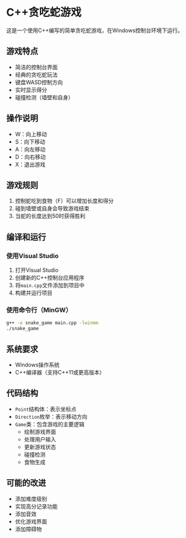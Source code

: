 # C++贪吃蛇游戏

这是一个使用C++编写的简单贪吃蛇游戏，在Windows控制台环境下运行。

## 游戏特点

- 简洁的控制台界面
- 经典的贪吃蛇玩法
- 键盘WASD控制方向
- 实时显示得分
- 碰撞检测（墙壁和自身）

## 操作说明

- W：向上移动
- S：向下移动
- A：向左移动
- D：向右移动
- X：退出游戏

## 游戏规则

1. 控制蛇吃到食物（F）可以增加长度和得分
2. 碰到墙壁或自身会导致游戏结束
3. 当蛇的长度达到50时获得胜利

## 编译和运行

### 使用Visual Studio

1. 打开Visual Studio
2. 创建新的C++控制台应用程序
3. 将`main.cpp`文件添加到项目中
4. 构建并运行项目

### 使用命令行（MinGW）

```bash
g++ -o snake_game main.cpp -lwinmm
./snake_game
```

## 系统要求

- Windows操作系统
- C++编译器（支持C++11或更高版本）

## 代码结构

- `Point`结构体：表示坐标点
- `Direction`枚举：表示移动方向
- `Game`类：包含游戏的主要逻辑
  - 绘制游戏界面
  - 处理用户输入
  - 更新游戏状态
  - 碰撞检测
  - 食物生成

## 可能的改进

- 添加难度级别
- 实现高分记录功能
- 添加音效
- 优化游戏界面
- 添加障碍物